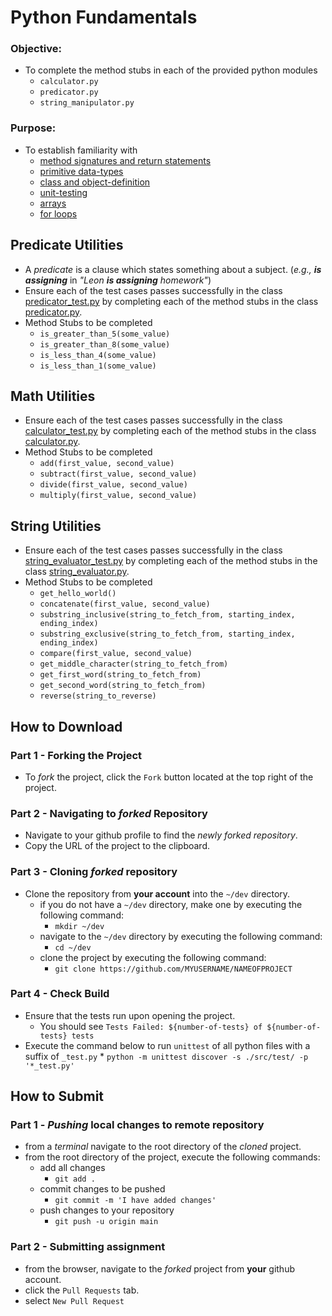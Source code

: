# Python Fundamentals

### **Objective:**
* To complete the method stubs in each of the provided python modules
	* `calculator.py`
	* `predicator.py`
	* `string_manipulator.py`

### **Purpose:**
* To establish familiarity with
    * [method signatures and return statements]()
    * [primitive data-types]()
    * [class and object-definition]()
    * [unit-testing]()
    * [arrays]()
    * [for loops]()

## Predicate Utilities
* A _predicate_ is a clause which states something about a subject. (_e.g., **is assigning**_ in _"Leon **is assigning** homework"_)
* Ensure each of the test cases passes successfully in the class [predicator_test.py](./src/test/predicator_test.py) by completing each of the method stubs in the class [predicator.py](./src/main/predicator.py).
* Method Stubs to be completed
	* `is_greater_than_5(some_value)`
	* `is_greater_than_8(some_value)`
    * `is_less_than_4(some_value)`
    * `is_less_than_1(some_value)`

## Math Utilities
* Ensure each of the test cases passes successfully in the class [calculator_test.py](./src/test/calculator_test.py) by completing each of the method stubs in the class [calculator.py](src/main/calculator.py).
* Method Stubs to be completed	
	* `add(first_value, second_value)`
	* `subtract(first_value, second_value)`
	* `divide(first_value, second_value)`
	* `multiply(first_value, second_value)`


## String Utilities
* Ensure each of the test cases passes successfully in the class [string_evaluator_test.py](./src/test/string_evaluator_test.py) by completing each of the method stubs in the class [string_evaluator.py](src/main/string_evaluator.py).
* Method Stubs to be completed
    * `get_hello_world()`
    * `concatenate(first_value, second_value)`
    * `substring_inclusive(string_to_fetch_from, starting_index, ending_index)`
    * `substring_exclusive(string_to_fetch_from, starting_index, ending_index)`
    * `compare(first_value, second_value)`
    * `get_middle_character(string_to_fetch_from)`
    * `get_first_word(string_to_fetch_from)`
    * `get_second_word(string_to_fetch_from)`
    * `reverse(string_to_reverse)`



## How to Download

### Part 1 - Forking the Project
* To _fork_ the project, click the `Fork` button located at the top right of the project.


### Part 2 - Navigating to _forked_ Repository
* Navigate to your github profile to find the _newly forked repository_.
* Copy the URL of the project to the clipboard.

### Part 3 - Cloning _forked_ repository
* Clone the repository from **your account** into the `~/dev` directory.
    * if you do not have a `~/dev` directory, make one by executing the following command:
        * `mkdir ~/dev`
    * navigate to the `~/dev` directory by executing the following command:
        * `cd ~/dev`
    * clone the project by executing the following command:
        * `git clone https://github.com/MYUSERNAME/NAMEOFPROJECT`

### Part 4 - Check Build
* Ensure that the tests run upon opening the project.
    * You should see `Tests Failed: ${number-of-tests} of ${number-of-tests} tests`
* Execute the command below to run `unittest` of all python files with a suffix of `_test.py`
        * `python -m unittest discover -s ./src/test/ -p '*_test.py'`







## How to Submit

### Part 1 -  _Pushing_ local changes to remote repository
* from a _terminal_ navigate to the root directory of the _cloned_ project.
* from the root directory of the project, execute the following commands:
    * add all changes
        * `git add .`
    * commit changes to be pushed
        * `git commit -m 'I have added changes'`
    * push changes to your repository
        * `git push -u origin main`

### Part 2 - Submitting assignment
* from the browser, navigate to the _forked_ project from **your** github account.
* click the `Pull Requests` tab.
* select `New Pull Request`
